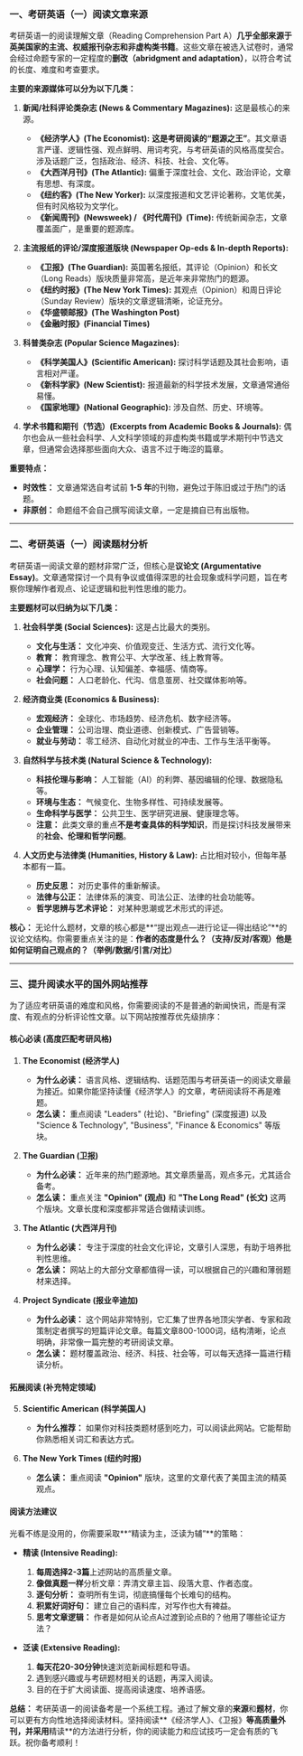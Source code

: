 ### 一、考研英语（一）阅读文章来源

考研英语一的阅读理解文章（Reading Comprehension Part A）**几乎全部来源于英美国家的主流、权威报刊杂志和非虚构类书籍**。这些文章在被选入试卷时，通常会经过命题专家的一定程度的**删改（abridgment and adaptation）**，以符合考试的长度、难度和考查要求。

**主要的来源媒体可以分为以下几类：**

1.  **新闻/社科评论类杂志 (News & Commentary Magazines):** 这是最核心的来源。
    *   **《经济学人》(The Economist):** **这是考研阅读的“题源之王”**。其文章语言严谨、逻辑性强、观点鲜明、用词考究，与考研英语的风格高度契合。涉及话题广泛，包括政治、经济、科技、社会、文化等。
    *   **《大西洋月刊》(The Atlantic):** 偏重于深度社会、文化、政治评论，文章有思想、有深度。
    *   **《纽约客》(The New Yorker):** 以深度报道和文艺评论著称，文笔优美，但有时风格较为文学化。
    *   **《新闻周刊》(Newsweek) / 《时代周刊》(Time):** 传统新闻杂志，文章覆盖面广，是重要的题源库。

2.  **主流报纸的评论/深度报道版块 (Newspaper Op-eds & In-depth Reports):**
    *   **《卫报》(The Guardian):** 英国著名报纸，其评论（Opinion）和长文（Long Reads）版块质量非常高，是近年来非常热门的题源。
    *   **《纽约时报》(The New York Times):** 其观点（Opinion）和周日评论（Sunday Review）版块的文章逻辑清晰，论证充分。
    *   **《华盛顿邮报》(The Washington Post)**
    *   **《金融时报》(Financial Times)**

3.  **科普类杂志 (Popular Science Magazines):**
    *   **《科学美国人》(Scientific American):** 探讨科学话题及其社会影响，语言相对严谨。
    *   **《新科学家》(New Scientist):** 报道最新的科学技术发展，文章通常通俗易懂。
    *   **《国家地理》(National Geographic):** 涉及自然、历史、环境等。

4.  **学术书籍和期刊（节选）(Excerpts from Academic Books & Journals):** 偶尔也会从一些社会科学、人文科学领域的非虚构类书籍或学术期刊中节选文章，但通常会选择那些面向大众、语言不过于晦涩的篇章。

**重要特点：**
*   **时效性：** 文章通常选自考试前 **1-5 年**的刊物，避免过于陈旧或过于热门的话题。
*   **非原创：** 命题组不会自己撰写阅读文章，一定是摘自已有出版物。

---

### 二、考研英语（一）阅读题材分析

考研英语一阅读文章的题材非常广泛，但核心是**议论文 (Argumentative Essay)**。文章通常探讨一个具有争议或值得深思的社会现象或科学问题，旨在考察你理解作者观点、论证逻辑和批判性思维的能力。

**主要题材可以归纳为以下几类：**

1.  **社会科学类 (Social Sciences):** 这是占比最大的类别。
    *   **文化与生活：** 文化冲突、价值观变迁、生活方式、流行文化等。
    *   **教育：** 教育理念、教育公平、大学改革、线上教育等。
    *   **心理学：** 行为心理、认知偏差、幸福感、情商等。
    *   **社会问题：** 人口老龄化、代沟、信息茧房、社交媒体影响等。

2.  **经济商业类 (Economics & Business):**
    *   **宏观经济：** 全球化、市场趋势、经济危机、数字经济等。
    *   **企业管理：** 公司治理、商业道德、创新模式、广告营销等。
    *   **就业与劳动：** 零工经济、自动化对就业的冲击、工作与生活平衡等。

3.  **自然科学与技术类 (Natural Science & Technology):**
    *   **科技伦理与影响：** 人工智能（AI）的利弊、基因编辑的伦理、数据隐私等。
    *   **环境与生态：** 气候变化、生物多样性、可持续发展等。
    *   **生命科学与医学：** 公共卫生、医学研究进展、健康理念等。
    *   **注意：** 此类文章的重点**不是考查具体的科学知识**，而是探讨科技发展带来的**社会、伦理和哲学问题**。

4.  **人文历史与法律类 (Humanities, History & Law):** 占比相对较小，但每年基本都有一篇。
    *   **历史反思：** 对历史事件的重新解读。
    *   **法律与公正：** 法律体系的演变、司法公正、法律的社会功能等。
    *   **哲学思辨与艺术评论：** 对某种思潮或艺术形式的评述。

**核心：** 无论什么题材，文章的核心都是**“提出观点—进行论证—得出结论”**的议论文结构。你需要重点关注的是：**作者的态度是什么？（支持/反对/客观）他是如何证明自己观点的？（举例/数据/引言/对比）**

---

### 三、提升阅读水平的国外网站推荐

为了适应考研英语的难度和风格，你需要阅读的不是普通的新闻快讯，而是有深度、有观点的分析评论性文章。以下网站按推荐优先级排序：

#### **核心必读 (高度匹配考研风格)**

1.  **The Economist (经济学人)**
    *   **为什么必读：** 语言风格、逻辑结构、话题范围与考研英语一的阅读文章最为接近。如果你能坚持读懂《经济学人》的文章，考研阅读将不再是难题。
    *   **怎么读：** 重点阅读 "Leaders" (社论)、"Briefing" (深度报道) 以及 "Science & Technology", "Business", "Finance & Economics" 等版块。

2.  **The Guardian (卫报)**
    *   **为什么必读：** 近年来的热门题源地。其文章质量高，观点多元，尤其适合备考。
    *   **怎么读：** 重点关注 **"Opinion" (观点)** 和 **"The Long Read" (长文)** 这两个版块。文章长度和深度都非常适合做精读训练。

3.  **The Atlantic (大西洋月刊)**
    *   **为什么必读：** 专注于深度的社会文化评论，文章引人深思，有助于培养批判性思维。
    *   **怎么读：** 网站上的大部分文章都值得一读，可以根据自己的兴趣和薄弱题材来选择。

4.  **Project Syndicate (报业辛迪加)**
    *   **为什么必读：** 这个网站非常特别，它汇集了世界各地顶尖学者、专家和政策制定者撰写的短篇评论文章。每篇文章800-1000词，结构清晰，论点明确，非常像一篇完整的考研阅读文章。
    *   **怎么读：** 题材覆盖政治、经济、科技、社会等，可以每天选择一篇进行精读分析。

#### **拓展阅读 (补充特定领域)**

5.  **Scientific American (科学美国人)**
    *   **为什么推荐：** 如果你对科技类题材感到吃力，可以阅读此网站。它能帮助你熟悉相关词汇和表达方式。

6.  **The New York Times (纽约时报)**
    *   **怎么读：** 重点阅读 **"Opinion"** 版块，这里的文章代表了美国主流的精英观点。

#### **阅读方法建议**

光看不练是没用的，你需要采取**“精读为主，泛读为辅”**的策略：

*   **精读 (Intensive Reading):**
    1.  **每周选择2-3篇**上述网站的高质量文章。
    2.  **像做真题一样**分析文章：弄清文章主旨、段落大意、作者态度。
    3.  **逐句分析：** 查明所有生词，彻底搞懂每个长难句的结构。
    4.  **积累好词好句：** 建立自己的语料库，对写作也大有裨益。
    5.  **思考文章逻辑：** 作者是如何从论点A过渡到论点B的？他用了哪些论证方法？

*   **泛读 (Extensive Reading):**
    1.  **每天花20-30分钟**快速浏览新闻标题和导语。
    2.  遇到感兴趣或与考研题材相关的话题，再深入阅读。
    3.  目的在于扩大阅读面、提高阅读速度、培养语感。

**总结：** 考研英语一的阅读备考是一个系统工程。通过了解文章的**来源**和**题材**，你可以更有方向性地选择阅读材料。坚持阅读**《经济学人》、《卫报》**等高质量外刊，并采用**精读**的方法进行分析，你的阅读能力和应试技巧一定会有质的飞跃。祝你备考顺利！